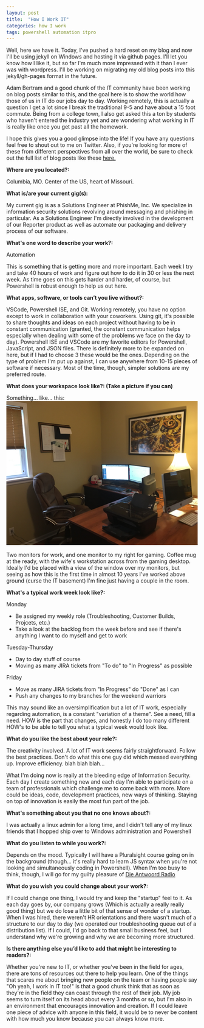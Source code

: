 ```yaml
---
layout: post
title:  "How I Work IT"
categories: how I work
tags: powershell automation itpro
---
```

Well, here we have it.  Today, I've pushed a hard reset on my blog and now I'll be using jekyll on Windows and hosting it via github pages.  I'll let you know how I like it, but so far I'm much more impressed with it than I ever was with wordpress.  I'll be working on migrating my old blog posts into this jekyll/gh-pages format in the future.

Adam Bertram and a good chunk of the IT community have been working on blog posts similar to this, and the goal here is to show the world how those of us in IT do our jobs day to day.  Working remotely, this is actually a question I get a lot since I break the traditional 9-5 and have about a 15 foot commute.  Being from a college town, I also get asked this a ton by students who haven't entered the industry yet and are wondering what working in IT is really like once you get past all the homework.

I hope this gives you a good glimpse into the life!  If you have any questions feel free to shout out to me on Twitter.  Also, if you're looking for more of these from different perspectives from all over the world, be sure to check out the full list of blog posts like these [here.](https://github.com/adbertram/HowIWorkIT/blob/master/ThisIsHowIWork.md)

**Where are you located?:**

Columbia, MO.  Center of the US, heart of Missouri.

**What is/are your current gig(s):**

My current gig is as a Solutions Engineer at PhishMe, Inc.  We specialize in information security solutions revolving around messaging and phishing in particular.  As a Solutions Engineer I'm directly involved in the development of our Reporter product as well as automate our packaging and delivery process of our software.

**What's one word to describe your work?:**

Automation

This is something that is getting more and more important.  Each week I try and take 40 hours of work and figure out how to do it in 30 or less the next week.  As time goes on this gets harder and harder, of course, but Powershell is robust enough to help us out here.

**What apps, software, or tools can’t you live without?:**

VSCode, Powershell ISE, and Git.  Working remotely, you have no option except to work in collaboration with your coworkers.  Using git, it's possible to share thoughts and ideas on each project without having to be in constant communication (granted, the constant communication helps especially when dealing with some of the problems we face on the day to day).  Powershell ISE and VSCode are my favorite editors for Powershell, JavaScript, and JSON files.  There is definitely more to be expanded on here, but if I had to choose 3 these would be the ones.  Depending on the type of problem I'm put up against, I can use anywhere from 10-15 pieces of software if necessary.  Most of the time, though, simpler solutions are my preferred route.

**What does your workspace look like?: (Take a picture if you can)**

Something...  like...  this:
![Battle Station](/images/howiwork.jpg)

Two monitors for work, and one monitor to my right for gaming.  Coffee mug at the ready, with the wife's workstation across from the gaming desktop.  Ideally I'd be placed with a view of the window over my monitors, but seeing as how this is the first time in almost 10 years I've worked above ground (curse the IT basement) I'm fine just having a couple in the room.

**What's a typical work week look like?:**

Monday
- Be assigned my weekly role (Troubleshooting, Customer Builds, Projcets, etc.)
- Take a look at the backlog from the week before and see if there's anything I want to do myself and get to work

Tuesday-Thursday
- Day to day stuff of course
- Moving as many JIRA tickets from "To do" to "In Progress" as possible

Friday
- Move as many JIRA tickets from "In Progress" do "Done" as I can
- Push any changes to my branches for the weekend warriors

This may sound like an oversimplification but a lot of IT work, especially regarding automation, is a constant "variation of a theme".  See a need, fill a need.  HOW is the part that changes, and honestly I do too many different HOW's to be able to tell you what a typical week would look like.

**What do you like the best about your role?:**

The creativity involved.  A lot of IT work seems fairly straightforward.  Follow the best practices.  Don't do what this one guy did which messed everything up.  Improve efficiency.  blah blah blah...

What I'm doing now is really at the bleeding edge of Information Security.  Each day I create something new and each day I'm able to participate on a team of professionals which challenge me to come back with more.  More could be ideas, code, development practices, new ways of thinking.  Staying on top of innovation is easily the most fun part of the job.

**What's something about you that no one knows about?:**

I was actually a linux admin for a long time, and I didn't tell any of my linux friends that I hopped ship over to Windows administration and Powershell

**What do you listen to while you work?:**

Depends on the mood.  Typically I will have a Pluralsight course going on in the background (though... it's really hard to learn JS syntax when you're not looking and simultaneously coding in Powershell).  When I'm too busy to think, though, I will go for my guilty pleasure of [Die Antwoord Radio](http://www.pandora.com/stations/share/2240277692163337570)

**What do you wish you could change about your work?:**

If I could change one thing, I would try and keep the "startup" feel to it.  As each day goes by, our company grows (Which is actually a really really good thing) but we do lose a little bit of that sense of wonder of a startup.  When I was hired, there weren't HR orientations and there wasn't much of a structure to our day to day (we operated our troubleshooting queue out of a distribution list).  If I could, I'd go back to that small business feel, but I understand why we're growing and why we are becoming more structured.

**Is there anything else you’d like to add that might be interesting to readers?:**

Whether you're new to IT, or whether you've been in the field for ages, there are tons of resources out there to help you learn.  One of the things that scares me about bringing new people on the team or having people say "Oh yeah, I work in IT too!" is that a good chunk think that as soon as they're in the field they can coast through the rest of their job.  My job seems to turn itself on its head about every 3 months or so, but I'm also in an environment that encourages innovation and creation.  If I could leave one piece of advice with anyone in this field, it would be to never be content with how much you know because you can always know more.
